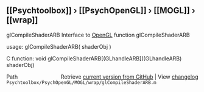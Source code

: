 ## [[Psychtoolbox]] &#8250; [[PsychOpenGL]] &#8250; [[MOGL]] &#8250; [[wrap]]

glCompileShaderARB  Interface to [OpenGL](OpenGL) function glCompileShaderARB  
  
usage:  glCompileShaderARB( shaderObj )  
  
C function:  void glCompileShaderARB[(GLhandleARB]((GLhandleARB) shaderObj)  




<div class="code_header" style="text-align:right;">
  <span style="float:left;">Path&nbsp;&nbsp;</span> <span class="counter">Retrieve <a href=
  "https://raw.github.com/Psychtoolbox-3/Psychtoolbox-3/beta/Psychtoolbox/PsychOpenGL/MOGL/wrap/glCompileShaderARB.m">current version from GitHub</a> | View <a href=
  "https://github.com/Psychtoolbox-3/Psychtoolbox-3/commits/beta/Psychtoolbox/PsychOpenGL/MOGL/wrap/glCompileShaderARB.m">changelog</a></span>
</div>
<div class="code">
  <code>Psychtoolbox/PsychOpenGL/MOGL/wrap/glCompileShaderARB.m</code>
</div>

